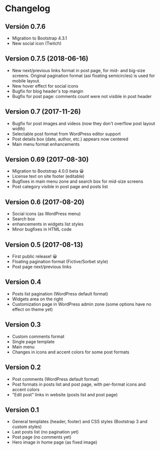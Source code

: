 # Changelog

## Versión 0.7.6

* Migration to Bootstrap 4.3.1
* New social icon (Twitch)

## Version 0.7.5 (2018-06-16)

* New next/previous links format in post page, for mid- and big-size screens.
  Original pagination format (asi floating semicircles) is used for mobile layout.
* New hover effect for social icons
* Bugfix for blog header's top margin
* Bugfix for post page: comments count were not visible in post header

## Version 0.7 (2017-11-26)

* Bugfix for post images and videos (now they don't overflow post layout width)
* Selectable post format from WordPress editor support
* Post details box (date, author, etc.) appears now centered
* Main menu format enhancements

## Version 0.69 (2017-08-30)

* Migration to Bootstrap 4.0.0 beta 😀
* License text on site footer (editable)
* Bugfixes in main menu zone and search box for mid-size screens
* Post category visible in post page and posts list

## Version 0.6 (2017-08-20)

* Social icons (as WordPress menu)
* Search box
* enhancements in widgets list styles
* Minor bugfixes in HTML code

## Version 0.5 (2017-08-13)

* First public release! 😀
* Floating pagination format (Fictive/Sorbet style)
* Post page next/previous links

## Version 0.4

* Posts list pagination (WordPress default format)
* Widgets area on the right
* Customization page in WordPress admin zone (some options have no effect on theme yet)

## Version 0.3

* Custom comments format
* Single page template
* Main menu
* Changes in icons and accent colors for some post formats

## Version 0.2

* Post comments (WordPress default format)
* Post formats in posts list and post page, with per-format icons and accent colors
* "Edit post" links in website (posts list and post page)

## Version 0.1

* General templates (header, footer) and CSS styles (Bootstrap 3 and custom styles)
* Last posts list (no pagination yet)
* Post page (no comments yet)
* Hero image in home page (as fixed image)
